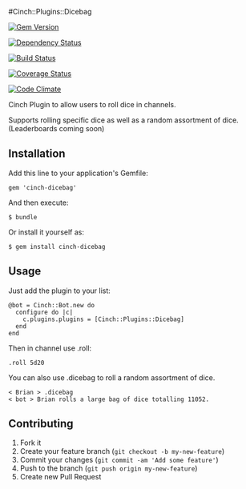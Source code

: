 #Cinch::Plugins::Dicebag

[![Gem Version](https://badge.fury.io/rb/cinch-dicebag.png)](http://badge.fury.io/rb/cinch-dicebag)

[![Dependency Status](https://gemnasium.com/bhaberer/cinch-dicebag.png)](https://gemnasium.com/bhaberer/cinch-dicebag)

[![Build Status](https://travis-ci.org/bhaberer/cinch-dicebag.png?branch=master)](https://travis-ci.org/bhaberer/cinch-dicebag)

[![Coverage Status](https://coveralls.io/repos/bhaberer/cinch-dicebag/badge.png?branch=master)](https://coveralls.io/r/bhaberer/cinch-dicebag?branch=master)

[![Code Climate](https://codeclimate.com/github/bhaberer/cinch-dicebag.png)](https://codeclimate.com/github/bhaberer/cinch-dicebag)

Cinch Plugin to allow users to roll dice in channels.

Supports rolling specific dice as well as a random assortment of dice. (Leaderboards coming soon)

## Installation

Add this line to your application's Gemfile:

    gem 'cinch-dicebag'

And then execute:

    $ bundle

Or install it yourself as:

    $ gem install cinch-dicebag

## Usage

Just add the plugin to your list:

    @bot = Cinch::Bot.new do
      configure do |c|
        c.plugins.plugins = [Cinch::Plugins::Dicebag]
      end
    end

Then in channel use .roll:

    .roll 5d20

You can also use .dicebag to roll a random assortment of dice.

    < Brian > .dicebag
    < bot > Brian rolls a large bag of dice totalling 11052.

## Contributing

1. Fork it
2. Create your feature branch (`git checkout -b my-new-feature`)
3. Commit your changes (`git commit -am 'Add some feature'`)
4. Push to the branch (`git push origin my-new-feature`)
5. Create new Pull Request
